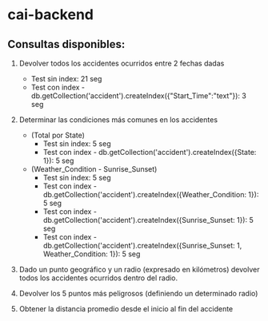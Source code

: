 # cai-backend
## Consultas disponibles:
1. Devolver todos los accidentes ocurridos entre 2 fechas dadas
    * Test sin index: 21 seg
    * Test con index - db.getCollection('accident').createIndex({"Start_Time":"text"}): 3 seg

2. Determinar las condiciones más comunes en los accidentes
    * (Total por State)
        * Test sin index: 5 seg
        * Test con index - db.getCollection('accident').createIndex({State: 1}): 5 seg
    * (Weather_Condition - Sunrise_Sunset)
        * Test sin index: 5 seg
        * Test con index - db.getCollection('accident').createIndex({Weather_Condition: 1}): 5 seg
        * Test con index - db.getCollection('accident').createIndex({Sunrise_Sunset: 1}): 5 seg
        * Test con index - db.getCollection('accident').createIndex({Sunrise_Sunset: 1, Weather_Condition: 1}): 5 seg
  
3. Dado un punto geográfico y un radio (expresado en kilómetros) devolver todos los accidentes ocurridos dentro del radio.
4. Devolver los 5 puntos más peligrosos (definiendo un determinado radio)
5. Obtener la distancia promedio desde el inicio al fin del accidente

